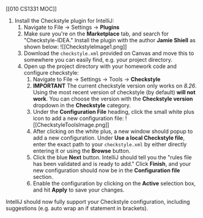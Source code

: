[[010 CS1331 MOC]]
1. Install the Checkstyle plugin for IntelliJ:
	1. Navigate to File -> Settings -> **Plugins**
	2. Make sure you're on the **Marketplace** tab, and search for "Checkstyle-IDEA." Install the plugin with the author **Jamie Shiell** as shown below: ![[CheckstyleImage1.png]]
	3. Download the `checkstyle.xml` provided on Canvas and move this to somewhere you can easily find, e.g. your project directory. 
	4. Open up the project directory with your homework code and configure checkstyle:
		1. Navigate to File -> Settings -> Tools -> **Checkstyle**
		2. **IMPORTANT** The current checkstyle version only works on *8.26*. Using the most recent version of checkstyle (by default) **will not work**. You can choose the version with the **Checkstyle version** dropdown in the **Checkstyle** category.
		3. Under the **Configuration File** heading, click the small white plus icon to add a new configuration file:  ![[CheckstyleToolsImage.png]]
		4. After clicking on the white plus, a new window should popup to add a new configuration. Under **Use a local Checkstyle file**, enter the exact path to your `checkstyle.xml` by either directly entering it or using the **Browse** button.
		5. Click the blue **Next** button. IntelliJ should tell you the "rules file has been validated and is ready to add." Click **Finish**, and your new configuration should now be in the **Configuration file** section.
		6. Enable the configuration by clicking on the **Active** selection box, and hit **Apply** to save your changes.

IntelliJ should now fully support your Checkstyle configuration, including suggestions (e.g. auto wrap an if statement in brackets).